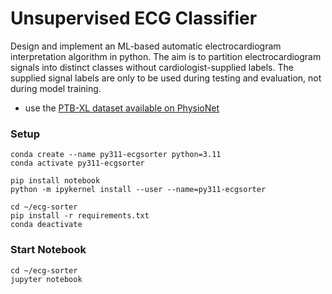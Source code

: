 # Unsupervised ECG Classifier
 
Design and implement an ML-based automatic electrocardiogram interpretation algorithm in python. 
The aim is to partition electrocardiogram signals into distinct classes without cardiologist-supplied labels. 
The supplied signal labels are only to be used during testing and evaluation, not during model training.

- use the [PTB-XL dataset available on PhysioNet](https://www.physionet.org/content/ptb-xl/1.0.3/)

### Setup
 
 ```
conda create --name py311-ecgsorter python=3.11
conda activate py311-ecgsorter
````
```
pip install notebook
python -m ipykernel install --user --name=py311-ecgsorter
```
```
cd ~/ecg-sorter
pip install -r requirements.txt
conda deactivate
```

### Start Notebook
```
cd ~/ecg-sorter
jupyter notebook
```
